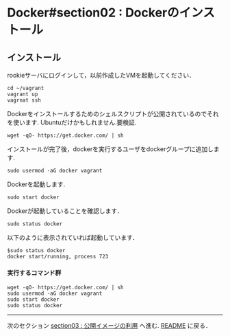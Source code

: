 # Docker#section02 : Dockerのインストール

## インストール

rookieサーバにログインして，以前作成したVMを起動してください．

```
cd ~/vagrant
vagrant up
vagrnat ssh
```

Dockerをインストールするためのシェルスクリプトが公開されているのでそれを使います.
Ubuntuだけかもしれません.要検証.

```
wget -qO- https://get.docker.com/ | sh
```

インストールが完了後，dockerを実行するユーザをdockerグループに追加します.

```
sudo usermod -aG docker vagrant
```

Dockerを起動します.

```
sudo start docker
```

Dockerが起動していることを確認します．

```
sudo status docker
```

以下のように表示されていれば起動しています．

```
$sudo status docker
docker start/running, process 723
```

#### 実行するコマンド群
```
wget -qO- https://get.docker.com/ | sh
sudo usermod -aG docker vagrant
sudo start docker
sudo status docker
```

---

次のセクション [section03 : 公開イメージの利用](./PublicImage.md) へ進む.
[README](./README.md) に戻る．
